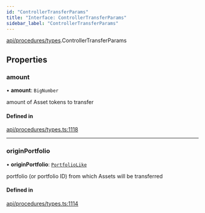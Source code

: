 ```yaml
---
id: "ControllerTransferParams"
title: "Interface: ControllerTransferParams"
sidebar_label: "ControllerTransferParams"
---
```


[api/procedures/types](../../../../../modules/API/Procedures/Types/Types.md).ControllerTransferParams

## Properties

### amount

• **amount**: `BigNumber`

amount of Asset tokens to transfer

#### Defined in

[api/procedures/types.ts:1118](https://github.com/PolymeshAssociation/polymesh-sdk/blob/3cc570ade/src/api/procedures/types.ts#L1118)

___

### originPortfolio

• **originPortfolio**: [`PortfolioLike`](../../../../../modules/API/Entities/Types/Types.md#portfoliolike)

portfolio (or portfolio ID) from which Assets will be transferred

#### Defined in

[api/procedures/types.ts:1114](https://github.com/PolymeshAssociation/polymesh-sdk/blob/3cc570ade/src/api/procedures/types.ts#L1114)
